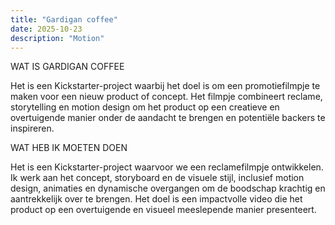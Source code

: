 ```yaml
---
title: "Gardigan coffee"
date: 2025-10-23
description: "Motion"
---
```


WAT IS GARDIGAN COFFEE

Het is een Kickstarter-project waarbij het doel is om een promotiefilmpje te maken voor een nieuw product of concept. Het filmpje combineert reclame, storytelling en motion design om het product op een creatieve en overtuigende manier onder de aandacht te brengen en potentiële backers te inspireren.

WAT HEB IK MOETEN DOEN

Het is een Kickstarter-project waarvoor we een reclamefilmpje ontwikkelen. Ik werk aan het concept, storyboard en de visuele stijl, inclusief motion design, animaties en dynamische overgangen om de boodschap krachtig en aantrekkelijk over te brengen. Het doel is een impactvolle video die het product op een overtuigende en visueel meeslepende manier presenteert.